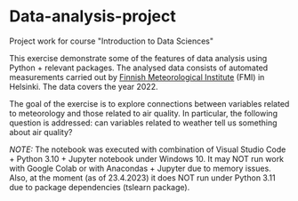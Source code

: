 # Data-analysis-project
Project work for course "Introduction to Data Sciences"
<p> This exercise demonstrate some of the features of data analysis using Python + relevant packages. The analysed data consists of automated measurements carried out by <a href="https://en.ilmatieteenlaitos.fi/">Finnish Meteorological Institute</a> (FMI) in Helsinki. The data covers the year 2022.</p>
<p> The goal of the exercise is to explore connections between variables related to meteorology and those related to air quality. In particular, the following question is addressed: can variables related to weather tell us something about air quality? <p>

*NOTE:*  The notebook was executed with combination of Visual Studio Code + Python 3.10 + Jupyter notebook under Windows 10.
It may NOT run work with Google Colab or with Anacondas + Jupyter due to memory issues.
Also, at the moment (as of 23.4.2023) it does NOT run under Python 3.11 due to package dependencies (tslearn package).   
